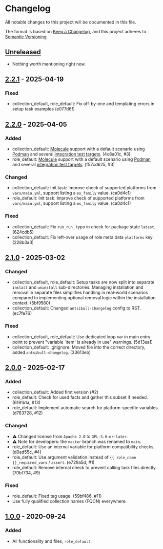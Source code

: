 # Changelog

All notable changes to this project will be documented in this file.

The format is based on [Keep a Changelog](https://keepachangelog.com/en/1.0.0/),
and this project adheres to [Semantic Versioning](https://semver.org/spec/v2.0.0.html).


## [Unreleased]

- Nothing worth mentioning right now.


## [2.2.1] - 2025-04-19

### Fixed

- collection_default, role_default: Fix off-by-one and templating errors in setup task examples (e077d6f)


## [2.2.0] - 2025-04-05

### Added

- collection_default: [Molecule](https://ansible.readthedocs.io/projects/molecule/) support with a default scenario using [Podman](https://podman.io/docs/installation) and several [integration test targets](https://github.com/orgs/foundata/repositories?q=oci-*-itt). (4c8a01c, #3)
- role_default: [Molecule](https://ansible.readthedocs.io/projects/molecule/) support with a default scenario using [Podman](https://podman.io/docs/installation) and several [integration test targets](https://github.com/orgs/foundata/repositories?q=oci-*-itt). (f57cd625, #3)

### Changed

- collection_default: Init task: Improve check of supported platforms from `vars/main.yml`, support listing a `os_family` value. (ca0d4c1)
- role_default: Init task: Improve check of supported platforms from `vars/main.yml`, support listing a `os_family` value. (ca0d4c1)

### Fixed

- collection_default: Fix `run_run_` typo in check for package state `latest`. (624cdb5)
- collection_default: Fix left-over usage of role meta data `platforms` key. (228b3a3)


## [2.1.0] - 2025-03-02

### Changed

- collection_default, role_default: Setup tasks are now split into separate `install` and `uninstall` sub-directories. Managing installation and removal in separate files simplifies handling in real-world scenarios compared to implementing optional removal logic within the installation context. (5bf9580)
- collection_default: Changed `antsibull-changelog` config to RST. (ec7fe76)

### Fixed

- collection_default, role_default: Use dedicated loop var in main entry point to prevent "variable 'item' is already in use" warnings. (5d13ea1)
- collection_default: .gitignore: Moved file into the correct directory, added `antsibull-changelog`. (33613eb)


## [2.0.0] - 2025-02-17

### Added

- collection_default: Added first version (#2)
- role_default: Check for used facts and gather this subset if needed. (6191b1a, #13)
- role_default: Implement automatic search for platform-specific variables. (d783728, #12)

### Changed

- ⚠️ Changed license from `Apache 2.0` to `GPL-3.0-or-later`.
- ⚠️ Note for developers: the `master` branch was renamed to `main`.
- role_default: Use an internal variable for platform compatibility checks. (d0ed55c, #4)
- role_default: Use argument validation instead of `{{ role_name }}_required_vars` / `assert`. (e729a5d, #1)
- role_default: Remove internal check to prevent calling task files directly. (70bf734, #9)

### Fixed

- role_default: Fixed tag usage. (59bf486, #11)
- Use fully qualified collection names (FQCN) everywhere.


## [1.0.0] - 2020-09-24

### Added

- All functionality and files, `role_default`


[unreleased]: https://github.com/foundata/ansible-skeletons/compare/v2.2.1...HEAD
[2.2.1]: https://github.com/foundata/ansible-skeletons/releases/tag/v2.2.1
[2.2.0]: https://github.com/foundata/ansible-skeletons/releases/tag/v2.2.0
[2.1.0]: https://github.com/foundata/ansible-skeletons/releases/tag/v2.1.0
[2.0.0]: https://github.com/foundata/ansible-skeletons/releases/tag/v2.0.0
[1.0.0]: https://github.com/foundata/ansible-skeletons/releases/tag/v1.0.0
